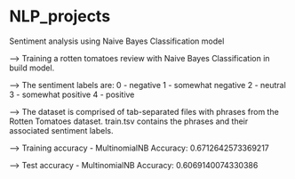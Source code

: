 # NLP_projects
Sentiment analysis using Naive Bayes Classification model

--> Training a rotten tomatoes review with Naive Bayes Classification in build model.

--> The sentiment labels are:
   0 - negative 
   1 - somewhat negative 
   2 - neutral 
   3 - somewhat positive 
   4 - positive

--> The dataset is comprised of tab-separated files with phrases from the Rotten Tomatoes dataset.
    train.tsv contains the phrases and their associated sentiment labels.
    
--> Training accuracy - MultinomialNB Accuracy: 0.6712642573369217

--> Test accuracy - MultinomialNB Accuracy: 0.6069140074330386
